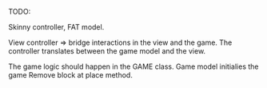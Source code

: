 TODO:

Skinny controller, FAT model.

View controller => bridge interactions in the view and the game. 
The controller translates between the game model and the view.

The game logic should happen in the GAME class. 
    Game model initialies the game
    Remove block at place method.
    